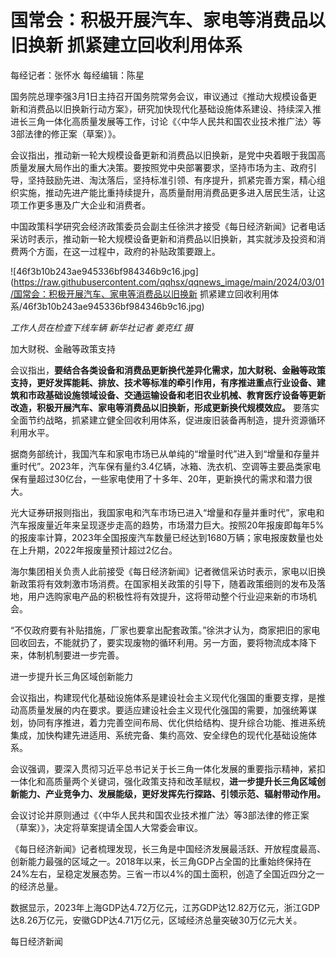 # 国常会：积极开展汽车、家电等消费品以旧换新 抓紧建立回收利用体系

每经记者：张怀水 每经编辑：陈星

国务院总理李强3月1日主持召开国务院常务会议，审议通过《推动大规模设备更新和消费品以旧换新行动方案》，研究加快现代化基础设施体系建设、持续深入推进长三角一体化高质量发展等工作，讨论《〈中华人民共和国农业技术推广法〉等3部法律的修正案（草案）》。

会议指出，推动新一轮大规模设备更新和消费品以旧换新，是党中央着眼于我国高质量发展大局作出的重大决策。要按照党中央部署要求，坚持市场为主、政府引导，坚持鼓励先进、淘汰落后，坚持标准引领、有序提升，抓紧完善方案，精心组织实施，推动先进产能比重持续提升，高质量耐用消费品更多进入居民生活，让这项工作更多惠及广大企业和消费者。

中国政策科学研究会经济政策委员会副主任徐洪才接受《每日经济新闻》记者电话采访时表示，推动新一轮大规模设备更新和消费品以旧换新，其实就涉及投资和消费两个方面，在这一过程中，政府的补贴政策要跟上。

![46f3b10b243ae945336bf984346b9c16.jpg](https://raw.githubusercontent.com/qqhsx/qqnews_image/main/2024/03/01/国常会：积极开展汽车、家电等消费品以旧换新 抓紧建立回收利用体系/46f3b10b243ae945336bf984346b9c16.jpg)

 _工作人员在检查下线车辆 新华社记者 姜克红 摄_

加大财税、金融等政策支持

会议指出，**要结合各类设备和消费品更新换代差异化需求，加大财税、金融等政策支持，更好发挥能耗、排放、技术等标准的牵引作用，有序推进重点行业设备、建筑和市政基础设施领域设备、交通运输设备和老旧农业机械、教育医疗设备等更新改造，积极开展汽车、家电等消费品以旧换新，形成更新换代规模效应。**
要落实全面节约战略，抓紧建立健全回收利用体系，促进废旧装备再制造，提升资源循环利用水平。

据商务部统计，我国汽车和家电市场已从单纯的“增量时代”进入到“增量和存量并重时代”。2023年，汽车保有量约3.4亿辆，冰箱、洗衣机、空调等主要品类家电保有量超过30亿台，一些家电使用了十多年、20年，更新换代的需求和潜力很大。

光大证券研报则指出，我国家电和汽车市场已进入“增量和存量并重时代”，家电和汽车报废量近年来呈现逐步走高的趋势，市场潜力巨大。按照20年报废即每年5%的报废率计算，2023年全国报废汽车数量已经达到1680万辆；家电报废数量也处在上升期，2022年报废量预计超过2亿台。

海尔集团相关负责人此前接受《每日经济新闻》记者微信采访时表示，家电以旧换新政策将有效刺激市场消费。在国家相关政策的引导下，随着政策细则的发布及落地，用户选购家电产品的积极性将有效提升，这将带动整个行业迎来新的市场机会。

“不仅政府要有补贴措施，厂家也要拿出配套政策。”徐洪才认为，商家把旧的家电回收回去，不能就扔了，要实现废物的循环利用。另一方面，要将物流成本降下来，体制机制要进一步完善。

进一步提升长三角区域创新能力

会议指出，构建现代化基础设施体系是建设社会主义现代化强国的重要支撑，是推动高质量发展的内在要求。要适应建设社会主义现代化强国的需要，加强统筹谋划，协同有序推进，着力完善空间布局、优化供给结构、提升综合功能、推进系统集成，加快构建先进适用、系统完备、集约高效、安全绿色的现代化基础设施体系。

会议强调，要深入贯彻习近平总书记关于长三角一体化发展的重要指示精神，紧扣一体化和高质量两个关键词，强化政策支持和改革赋权，**进一步提升长三角区域创新能力、产业竞争力、发展能级，更好发挥先行探路、引领示范、辐射带动作用。**

会议讨论并原则通过《〈中华人民共和国农业技术推广法〉等3部法律的修正案（草案）》，决定将草案提请全国人大常委会审议。

《每日经济新闻》记者梳理发现，长三角是中国经济发展最活跃、开放程度最高、创新能力最强的区域之一。2018年以来，长三角GDP占全国的比重始终保持在24%左右，呈稳定发展态势。三省一市以4%的国土面积，创造了全国近四分之一的经济总量。

数据显示，2023年上海GDP达4.72万亿元，江苏GDP达12.82万亿元，浙江GDP达8.26万亿元，安徽GDP达4.71万亿元，区域经济总量突破30万亿元大关。

每日经济新闻

